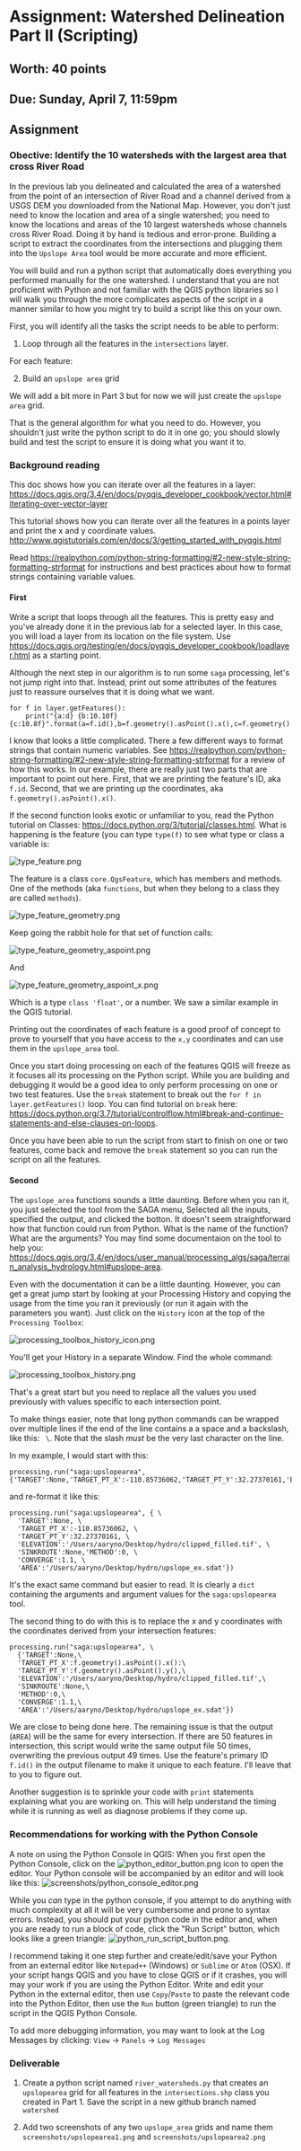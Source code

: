# Assignment: Watershed Delineation Part II (Scripting)
## Worth: 40 points
## Due: Sunday, April 7, 11:59pm

## Assignment

### Obective: Identify the 10 watersheds with the largest area that cross River Road

In the previous lab you delineated and calculated the area of a watershed from the point of an intersection of River Road 
and a channel derived from a USGS DEM you downloaded from the National Map. However, you don't just need to know the 
location and area of a single watershed; you need to know the locations and areas of the 10 largest watersheds whose 
channels cross River Road. Doing it by hand is tedious and error-prone. Building a script to extract the coordinates
from the intersections and plugging them into the `Upslope Area` tool would be more accurate and more efficient. 

You will build and run a python script that automatically does everything you performed manually for the one watershed. 
I understand that you are not proficient with Python and not familiar with the QGIS python libraries so I will walk
you through the more complicates aspects of the script in a manner similar to how you might try to build a script like
this on your own.

First, you will identify all the tasks the script needs to be able to perform:
1) Loop through all the features in the `intersections` layer. 

For each feature:

2) Build an `upslope area` grid

We will add a bit more in Part 3 but for now we will just create the `upslope area` grid.

That is the general algorithm for what you need to do. However, you shouldn't just write the python script to do it
in one go; you should slowly build and test the script to ensure it is doing what you want it to.

### Background reading
This doc shows how you can iterate over all the features in a layer:
https://docs.qgis.org/3.4/en/docs/pyqgis_developer_cookbook/vector.html#iterating-over-vector-layer

This tutorial shows how you can iterate over all the features in a points layer and print the x and y coordinate values. 
http://www.qgistutorials.com/en/docs/3/getting_started_with_pyqgis.html

Read https://realpython.com/python-string-formatting/#2-new-style-string-formatting-strformat for instructions and best practices about how to format strings containing variable values.

#### First
Write a script that loops through all the features. This is pretty easy and you've already done it in the previous
lab for a selected layer. In this case, you will load a layer from its location on
the file system. Use https://docs.qgis.org/testing/en/docs/pyqgis_developer_cookbook/loadlayer.html as a starting point. 

Although the next step in our algorithm is to run some `saga` processing,
let's not jump right into that. Instead, print out some attributes of the features just to reassure ourselves that
it is doing what we want.

```
for f in layer.getFeatures():
    print("{a:d} {b:10.10f} {c:10.8f}".format(a=f.id(),b=f.geometry().asPoint().x(),c=f.geometry().asPoint().y())
```
I know that looks a little complicated. There a few different ways to format strings that contain numeric variables. See 
https://realpython.com/python-string-formatting/#2-new-style-string-formatting-strformat for a review of how this works.
In our example, there are really just two parts that are important to point out here. First, that we are printing the
feature's ID, aka `f.id`. Second, that we are printing up the coordinates, aka `f.geometry().asPoint().x()`.

If the second function looks exotic or unfamiliar to you, read the Python tutorial on Classes: https://docs.python.org/3/tutorial/classes.html. 
What is happening is the feature (you can type `type(f)` to see what type or class a variable is:

![type_feature.png](screenshots/type_feature.png)

The feature is a class `core.QgsFeature`, which has members and methods. One of the methods (aka `functions`, but when they 
belong to a class they are called `methods`). 

![type_feature_geometry.png](screenshots/type_feature_geometry.png)

Keep going the rabbit hole for that set of function calls:

![type_feature_geometry_aspoint.png](screenshots/type_feature_geometry_aspoint.png)

And

![type_feature_geometry_aspoint_x.png](screenshots/type_feature_geometry_aspoint_x.png)

Which is a type `class 'float'`, or a number. We saw a similar example in the QGIS tutorial.

Printing out the coordinates of each feature is a good proof of concept to prove to yourself that you have access to
the `x,y` coordinates and can use them in the `upslope_area` tool.

Once you start doing processing on each of the features QGIS will freeze as it focuses all its processing on the
Python script. While you are building and debugging it would be a good idea to only perform processing on one or two
test features. Use the `break` statement to break out the `for f in layer.getFeatures()` loop. You can find tutorial on 
`break` here: https://docs.python.org/3.7/tutorial/controlflow.html#break-and-continue-statements-and-else-clauses-on-loops. 

Once you have been able to run the script from start to finish on one or two features, come back and remove the `break`
statement so you can run the script on all the features.

#### Second
The `upslope_area` functions sounds a little daunting. Before when you ran it, you just selected the tool from the
SAGA menu, Selected all the inputs, specified the output, and clicked the botton. It doesn't seem straightforward
how that function could run from Python. What is the name of the function? What are the arguments? You may find
some documentaion on the tool to help you: https://docs.qgis.org/3.4/en/docs/user_manual/processing_algs/saga/terrain_analysis_hydrology.html#upslope-area.

Even with the documentation it can be a little daunting. However, you can get a great jump start by looking at your
Processing History and copying the usage from the time you ran it previously (or run it again with the parameters you want). Just click on the `History` icon at the top of the `Processing Toolbox`:

![processing_toolbox_history_icon.png](screenshots/processing_toolbox_history_icon.png)

You'll get your History in a separate Window. Find the whole command:

![processing_toolbox_history.png](screenshots/processing_toolbox_history.png)

That's a great start but you need to replace all the values you used previously with values specific to each intersection
point.

To make things easier, note that long python commands can be wrapped over multiple lines if the end of the line contains a
a space and a backslash, like this: ` \`. Note that the slash _must_ be the very last character on the line.

In my example, I would start with this:

```
processing.run("saga:upslopearea", {'TARGET':None,'TARGET_PT_X':-110.85736062,'TARGET_PT_Y':32.27370161,'ELEVATION':'/Users/aaryno/Desktop/hydro/clipped_filled.tif','SINKROUTE':None,'METHOD':0,'CONVERGE':1.1,'AREA':'/Users/aaryno/Desktop/hydro/upslope_ex.sdat'})
```

and re-format it like this:
```
processing.run("saga:upslopearea", { \
  'TARGET':None, \
  'TARGET_PT_X':-110.85736062, \
  'TARGET_PT_Y':32.27370161, \
  'ELEVATION':'/Users/aaryno/Desktop/hydro/clipped_filled.tif', \
  'SINKROUTE':None,'METHOD':0, \
  'CONVERGE':1.1, \
  'AREA':'/Users/aaryno/Desktop/hydro/upslope_ex.sdat'}) 
```

It's the exact same command but easier to read. It is clearly a `dict` containing the arguments and argument values for the
`saga:upslopearea` tool.

The second thing to do with this is to replace the x and y coordinates with the coordinates derived from your intersection 
features:
```
processing.run("saga:upslopearea", \
  {'TARGET':None,\
  'TARGET_PT_X':f.geometry().asPoint().x():\
  'TARGET_PT_Y':f.geometry().asPoint().y(),\
  'ELEVATION':'/Users/aaryno/Desktop/hydro/clipped_filled.tif',\
  'SINKROUTE':None,\
  'METHOD':0,\
  'CONVERGE':1.1,\
  'AREA':'/Users/aaryno/Desktop/hydro/upslope_ex.sdat'}) 
```   

We are close to being done here. The remaining issue is that the output (`AREA`) will be the same for every intersection. 
If there are 50 features in intersection, this script would write the same output file 50 times, overwriting the previous
output 49 times. Use the feature's primary ID `f.id()` in the output filename to make it unique to each feature. I'll
leave that to you to figure out.

Another suggestion is to sprinkle your code with `print` statements explaining what you are working on. This will help 
understand the timing while it is running as well as diagnose problems if they come up.

### Recommendations for working with the Python Console

A note on using the Python Console in QGIS: When you first open the Python Console, click on the 
![python_editor_button.png](screenshots/python_editor_button.png) icon to open the editor. Your Python console will be accompanied by an 
editor and will look like this:
![screenshots/python_console_editor.png](python_console_editor.png)

While you _can_ type in the python console, if you attempt to do anything with much complexity at all it will be
very cumbersome and prone to syntax errors. Instead, you should put your python code in the editor and, when you are 
ready to run a block of code, click the "Run Script" button, which looks like a green triangle: 
![python_run_script_button.png](python_run_script_button.png).

I recommend taking it one step further and create/edit/save your Python from an external editor like `Notepad++` 
(Windows) or `Sublime` or `Atom` (OSX). If your script hangs QGIS and you have to close QGIS or if it crashes, you 
will may your work if you are using the Python Editor. Write and edit your Python in the external editor, then use
`Copy`/`Paste` to paste the relevant code into the Python Editor, then use the `Run` button (green triangle) to run the
script in the QGIS Python Console.

To add more debugging information, you may want to look at the Log Messages by clicking:  `View` -> `Panels` -> `Log Messages`

### Deliverable

1. Create a python script named `river_watersheds.py` that creates an `upslopearea` grid for all features in the `intersections.shp` class you created in Part 1. Save the script in a new github branch named `watershed`

2. Add two screenshots of any two `upslope_area` grids and name them `screenshots/upslopearea1.png` and  `screenshots/upslopearea2.png`
